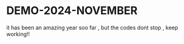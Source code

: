 # DEMO-2024-NOVEMBER
it has been an amazing year soo far , but the codes dont stop , keep working!!
